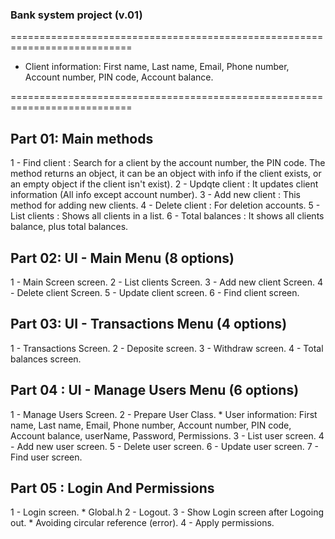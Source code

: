 

### Bank system project (v.01)

===========================================================================

* Client information: First name, Last name, Email, Phone number, Account number, PIN code, Account balance.

===========================================================================
## Part 01: Main methods
1 - Find client		: Search for a client by the account number, the PIN code. The method returns an object, it can be an object with info if the client exists, or an empty object if the client isn't exist).
2 - Updqte client	: It updates client information (All info except account number).
3 - Add new client	: This method for adding new clients.
4 - Delete client	: For deletion accounts.
5 - List clients	: Shows all clients in a list.
6 - Total balances	: It shows all clients balance, plus total balances.


## Part 02: UI - Main Menu (8 options)
1 - Main Screen screen.
2 - List clients Screen.
3 - Add new client Screen.
4 - Delete client Screen.
5 - Update client screen.
6 - Find client screen.


## Part 03: UI - Transactions Menu (4 options)
1 - Transactions Screen.
2 - Deposite screen.
3 - Withdraw screen.
4 - Total balances screen.

## Part 04 : UI - Manage Users Menu (6 options)
1 - Manage Users Screen.
2 - Prepare User Class.
	* User information: First name, Last name, Email, Phone number, Account number, PIN code, Account balance,
						userName, Password, Permissions.
3 - List user screen.
4 - Add new user screen.
5 - Delete user screen.
6 - Update user screen.
7 - Find user screen.

## Part 05 : Login And Permissions
1 - Login screen.
	* Global.h
2 - Logout.
3 - Show Login screen after Logoing out.
	* Avoiding circular reference (error).
4 - Apply permissions.
